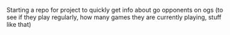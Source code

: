 Starting a repo for project to quickly get info about go opponents on ogs (to see if they play regularly, how many games they are currently playing, stuff like that)
